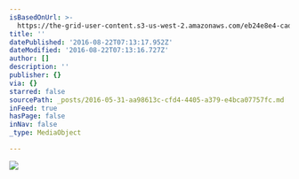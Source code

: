 ```yaml
---
isBasedOnUrl: >-
  https://the-grid-user-content.s3-us-west-2.amazonaws.com/eb24e8e4-cad7-4d01-9ea8-7a1c86b1745c.png
title: ''
datePublished: '2016-08-22T07:13:17.952Z'
dateModified: '2016-08-22T07:13:16.727Z'
author: []
description: ''
publisher: {}
via: {}
starred: false
sourcePath: _posts/2016-05-31-aa98613c-cfd4-4405-a379-e4bca07757fc.md
inFeed: true
hasPage: false
inNav: false
_type: MediaObject

---
```

![](https://s3-us-west-2.amazonaws.com/the-grid-img/p/9fe02b1c0746a222c71f22f2a47363a0e16da650.png)